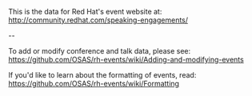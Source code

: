 This is the data for Red Hat's event website at:
http://community.redhat.com/speaking-engagements/

--

To add or modify conference and talk data, please see:
https://github.com/OSAS/rh-events/wiki/Adding-and-modifying-events

If you'd like to learn about the formatting of events, read:
https://github.com/OSAS/rh-events/wiki/Formatting